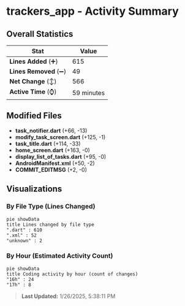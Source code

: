 # trackers_app - Activity Summary 

## Overall Statistics

| Stat                   | Value                                                             |
| ---------------------- | ----------------------------------------------------------------- |
| **Lines Added** (➕)   | 615                                          |
| **Lines Removed** (➖) | 49                                        |
| **Net Change** (↕)    | 566                |
| **Active Time** (⌚)   | 59 minutes |


## Modified Files
- **task_notifier.dart** (+66, -13)
- **modify_task_screen.dart** (+125, -1)
- **task_title.dart** (+114, -33)
- **home_screen.dart** (+163, -0)
- **display_list_of_tasks.dart** (+95, -0)
- **AndroidManifest.xml** (+50, -2)
- **COMMIT_EDITMSG** (+2, -0)

## Visualizations

### By File Type (Lines Changed)

```mermaid
pie showData
title Lines changed by file type
".dart" : 610
".xml" : 52
"unknown" : 2
```

### By Hour (Estimated Activity Count)

```mermaid
pie showData
title Coding activity by hour (count of changes)
"16h" : 24
"17h" : 8
```


> **Last Updated:** 1/26/2025, 5:38:11 PM